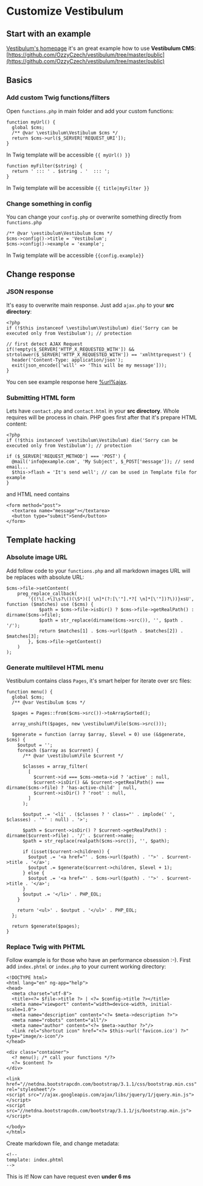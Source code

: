 <!--
title: Customize
order: 4
-->

# Customize Vestibulum

## Start with an example

[Vestibulum's homepage](%url%) it's an great example how to use **Vestibulum CMS**: [https://github.com/OzzyCzech/vestibulum/tree/master/public](https://github.com/OzzyCzech/vestibulum/tree/master/public)

## Basics
### Add custom Twig functions/filters

Open `functions.php` in main folder and add your custom functions:

    function myUrl() {
      global $cms;
      /** @var \vestibulum\Vestibulum $cms */
      return $cms->url($_SERVER['REQUEST_URI']);
    }

In Twig template will be accessible `{{ myUrl() }}`

    function myFilter($string) {
      return ' ::: ' . $string . '  ::: ';
    }

In Twig template will be accessible `{{ title|myFilter }}`


### Change something in config

You can change your `config.php` or overwrite something directly from `functions.php`

    /** @var \vestibulum\Vestibulum $cms */
    $cms->config()->title = 'Vestibulum';
    $cms->config()->example = 'example';

In Twig template will be accessible `{{config.example}}`

## Change response

### JSON response

It's easy to overwrite main response. Just add `ajax.php` to your **src directory**:

    <?php
    if (!$this instanceof \vestibulum\Vestibulum) die('Sorry can be executed only from Vestibulum'); // protection

    // first detect AJAX Request
    if(!empty($_SERVER['HTTP_X_REQUESTED_WITH']) && strtolower($_SERVER['HTTP_X_REQUESTED_WITH']) == 'xmlhttprequest') {
      header('Content-Type: application/json');
      exit(json_encode(['will' => 'This will be my message']));
    }

You cen see example response here [%url%ajax](%url%ajax).

### Submitting HTML form

Lets have `contact.php` and `contact.html` in your **src directory**. Whole requires will be process in chain.
PHP goes first after that it's prepare HTML content:

    <?php
    if (!$this instanceof \vestibulum\Vestibulum) die('Sorry can be executed only from Vestibulum'); // protection

    if ($_SERVER['REQUEST_METHOD'] === 'POST') {
      @mail('info@example.com', 'My Subject', $_POST['message']); // send email...
      $this->flash = 'It's send well'; // can be used in Template file for example
    }

and HTML need contains

    <form method="post">
      <textarea name="message"></textarea>
      <button type="submit">Send</button>
    </form>

## Template hacking

### Absolute image URL

Add follow code to your `functions.php` and all markdown images URL will be replaces with absolute URL:

    $cms->file->setContent(
    	preg_replace_callback(
    		'{(!\[.+\]\s?\()(\S*)([ \n]*(?:[\'"].*?[ \n]*[\'"])?\))}xsU', function ($matches) use ($cms) {
    			$path = $cms->file->isDir() ? $cms->file->getRealPath() : dirname($cms->file);
    			$path = str_replace(dirname($cms->src()), '', $path . '/');
    			return $matches[1] . $cms->url($path . $matches[2]) . $matches[3];
    		}, $cms->file->getContent()
    	)
    );


### Generate multilevel HTML menu

Vestibulum contains class `Pages`, it's smart helper for iterate over src files:

    function menu() {
      global $cms;
      /** @var Vestibulum $cms */

      $pages = Pages::from($cms->src())->toArraySorted();

      array_unshift($pages, new \vestibulum\File($cms->src()));

      $generate = function (array $array, $level = 0) use (&$generate, $cms) {
        $output = '';
        foreach ($array as $current) {
          /** @var \vestibulum\File $current */

          $classes = array_filter(
            [
              $current->id === $cms->meta->id ? 'active' : null,
              $current->isDir() && $current->getRealPath() === dirname($cms->file) ? 'has-active-child' : null,
              $current->isDir() ? 'root' : null,
            ]
          );

          $output .= '<li' . ($classes ? ' class="' . implode(' ', $classes) . '"' : null) . '>';

          $path = $current->isDir() ? $current->getRealPath() : dirname($current->file) . '/' . $current->name;
          $path = str_replace(realpath($cms->src()), '', $path);

          if (isset($current->children)) {
            $output .= '<a href="' . $cms->url($path) . '">' . $current->title . '</a>';
            $output .= $generate($current->children, $level + 1);
          } else {
            $output .= '<a href="' . $cms->url($path) . '">' . $current->title . '</a>';
          }
          $output .= '</li>' . PHP_EOL;
        }

        return '<ul>' . $output . '</ul>' . PHP_EOL;
      };

      return $generate($pages);
    }



### Replace Twig with PHTML

Follow example is for those who have an performance obsession :-). First add `index.phtml` or `index.php` to your current working directory:

    <!DOCTYPE html>
    <html lang="en" ng-app="help">
    <head>
      <meta charset="utf-8">
      <title><?= $file->title ?> | <?= $config->title ?></title>
      <meta name="viewport" content="width=device-width, initial-scale=1.0">
      <meta name="description" content="<?= $meta->description ?>">
      <meta name="robots" content="all"/>
      <meta name="author" content="<?= $meta->author ?>"/>
      <link rel="shortcut icon" href="<?= $this->url('favicon.ico') ?>" type="image/x-icon"/>
    </head>

    <div class="container">
      <? menu(); /* call your functions */?>
      <?= $content ?>
    </div>

    <link href="//netdna.bootstrapcdn.com/bootstrap/3.1.1/css/bootstrap.min.css" rel="stylesheet"/>
    <script src="//ajax.googleapis.com/ajax/libs/jquery/1/jquery.min.js"></script>
    <script src="//netdna.bootstrapcdn.com/bootstrap/3.1.1/js/bootstrap.min.js"></script>

    </body>
    </html>


Create markdown file, and change metadata:

    <!--
    template: index.phtml
    -->

This is it! Now can have request even **under 6 ms**
